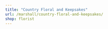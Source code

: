 ```yaml
---
title: "Country Floral and Keepsakes"
url: /marshall/country-floral-and-keepsakes/
shop: florist
---
```

